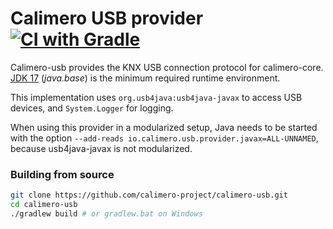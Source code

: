 Calimero USB provider [![CI with Gradle](https://github.com/calimero-project/calimero-usb/actions/workflows/gradle.yml/badge.svg)](https://github.com/calimero-project/calimero-usb/actions/workflows/gradle.yml)
=============

Calimero-usb provides the KNX USB connection protocol for calimero-core. 
[JDK 17](https://openjdk.org/projects/jdk/17/) (_java.base_) is the minimum required runtime environment.

This implementation uses `org.usb4java:usb4java-javax` to access USB devices, and `System.Logger` for logging.

When using this provider in a modularized setup, Java needs to be started with the option `--add-reads io.calimero.usb.provider.javax=ALL-UNNAMED`, because usb4java-javax is not modularized.

### Building from source
~~~ sh
git clone https://github.com/calimero-project/calimero-usb.git
cd calimero-usb
./gradlew build # or gradlew.bat on Windows
~~~
